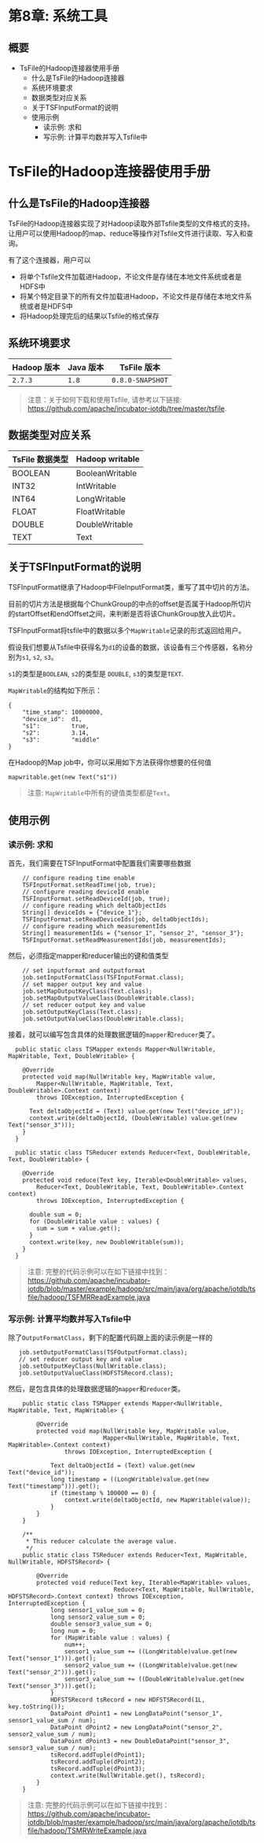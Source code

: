 <!--

    Licensed to the Apache Software Foundation (ASF) under one
    or more contributor license agreements.  See the NOTICE file
    distributed with this work for additional information
    regarding copyright ownership.  The ASF licenses this file
    to you under the Apache License, Version 2.0 (the
    "License"); you may not use this file except in compliance
    with the License.  You may obtain a copy of the License at

        http://www.apache.org/licenses/LICENSE-2.0

    Unless required by applicable law or agreed to in writing,
    software distributed under the License is distributed on an
    "AS IS" BASIS, WITHOUT WARRANTIES OR CONDITIONS OF ANY
    KIND, either express or implied.  See the License for the
    specific language governing permissions and limitations
    under the License.

-->
# 第8章: 系统工具

<!-- TOC -->
## 概要

- TsFile的Hadoop连接器使用手册
	- 什么是TsFile的Hadoop连接器
	- 系统环境要求
	- 数据类型对应关系
	- 关于TSFInputFormat的说明
	- 使用示例
		- 读示例: 求和
		- 写示例: 计算平均数并写入Tsfile中

<!-- /TOC -->
# TsFile的Hadoop连接器使用手册

## 什么是TsFile的Hadoop连接器

TsFile的Hadoop连接器实现了对Hadoop读取外部Tsfile类型的文件格式的支持。让用户可以使用Hadoop的map、reduce等操作对Tsfile文件进行读取、写入和查询。

有了这个连接器，用户可以
* 将单个Tsfile文件加载进Hadoop，不论文件是存储在本地文件系统或者是HDFS中
* 将某个特定目录下的所有文件加载进Hadoop，不论文件是存储在本地文件系统或者是HDFS中
* 将Hadoop处理完后的结果以Tsfile的格式保存

## 系统环境要求

|Hadoop 版本     | Java 版本     | TsFile 版本 |
|-------------  | ------------ |------------ |
| `2.7.3`       | `1.8`        | `0.8.0-SNAPSHOT`|

>注意：关于如何下载和使用Tsfile, 请参考以下链接: https://github.com/apache/incubator-iotdb/tree/master/tsfile.

## 数据类型对应关系

| TsFile 数据类型    | Hadoop writable |
| ---------------- | --------------- |
| BOOLEAN          | BooleanWritable |
| INT32            | IntWritable     |
| INT64       	   | LongWritable    |
| FLOAT       	   | FloatWritable   |
| DOUBLE      	   | DoubleWritable  |
| TEXT      	   | Text            |

## 关于TSFInputFormat的说明

TSFInputFormat继承了Hadoop中FileInputFormat类，重写了其中切片的方法。

目前的切片方法是根据每个ChunkGroup的中点的offset是否属于Hadoop所切片的startOffset和endOffset之间，来判断是否将该ChunkGroup放入此切片。

TSFInputFormat将tsfile中的数据以多个`MapWritable`记录的形式返回给用户。

假设我们想要从Tsfile中获得名为`d1`的设备的数据，该设备有三个传感器，名称分别为`s1`, `s2`, `s3`。

`s1`的类型是`BOOLEAN`, `s2`的类型是 `DOUBLE`, `s3`的类型是`TEXT`.

`MapWritable`的结构如下所示：
```
{
    "time_stamp": 10000000,
    "device_id":  d1,
    "s1":         true,
    "s2":         3.14,
    "s3":         "middle"
}
```

在Hadoop的Map job中，你可以采用如下方法获得你想要的任何值

`mapwritable.get(new Text("s1"))`
> 注意: `MapWritable`中所有的键值类型都是`Text`。

## 使用示例

### 读示例: 求和

首先，我们需要在TSFInputFormat中配置我们需要哪些数据

```
    // configure reading time enable
    TSFInputFormat.setReadTime(job, true); 
    // configure reading deviceId enable
    TSFInputFormat.setReadDeviceId(job, true); 
    // configure reading which deltaObjectIds
    String[] deviceIds = {"device_1"};
    TSFInputFormat.setReadDeviceIds(job, deltaObjectIds);
    // configure reading which measurementIds
    String[] measurementIds = {"sensor_1", "sensor_2", "sensor_3"};
    TSFInputFormat.setReadMeasurementIds(job, measurementIds);
```

然后，必须指定mapper和reducer输出的键和值类型

```
    // set inputformat and outputformat
    job.setInputFormatClass(TSFInputFormat.class);
    // set mapper output key and value
    job.setMapOutputKeyClass(Text.class);
    job.setMapOutputValueClass(DoubleWritable.class);
    // set reducer output key and value
    job.setOutputKeyClass(Text.class);
    job.setOutputValueClass(DoubleWritable.class);
```
接着，就可以编写包含具体的处理数据逻辑的`mapper`和`reducer`类了。

```
  public static class TSMapper extends Mapper<NullWritable, MapWritable, Text, DoubleWritable> {

    @Override
    protected void map(NullWritable key, MapWritable value,
        Mapper<NullWritable, MapWritable, Text, DoubleWritable>.Context context)
        throws IOException, InterruptedException {

      Text deltaObjectId = (Text) value.get(new Text("device_id"));
      context.write(deltaObjectId, (DoubleWritable) value.get(new Text("sensor_3")));
    }
  }

  public static class TSReducer extends Reducer<Text, DoubleWritable, Text, DoubleWritable> {

    @Override
    protected void reduce(Text key, Iterable<DoubleWritable> values,
        Reducer<Text, DoubleWritable, Text, DoubleWritable>.Context context)
        throws IOException, InterruptedException {

      double sum = 0;
      for (DoubleWritable value : values) {
        sum = sum + value.get();
      }
      context.write(key, new DoubleWritable(sum));
    }
  }
```

> 注意: 完整的代码示例可以在如下链接中找到：https://github.com/apache/incubator-iotdb/blob/master/example/hadoop/src/main/java/org/apache/iotdb/tsfile/hadoop/TSFMRReadExample.java


### 写示例: 计算平均数并写入Tsfile中

除了`OutputFormatClass`，剩下的配置代码跟上面的读示例是一样的

```
   job.setOutputFormatClass(TSFOutputFormat.class);
   // set reducer output key and value
   job.setOutputKeyClass(NullWritable.class);
   job.setOutputValueClass(HDFSTSRecord.class);
```

然后，是包含具体的处理数据逻辑的`mapper`和`reducer`类。

```
    public static class TSMapper extends Mapper<NullWritable, MapWritable, Text, MapWritable> {

        @Override
        protected void map(NullWritable key, MapWritable value,
                           Mapper<NullWritable, MapWritable, Text, MapWritable>.Context context)
                throws IOException, InterruptedException {

            Text deltaObjectId = (Text) value.get(new Text("device_id"));
            long timestamp = ((LongWritable)value.get(new Text("timestamp"))).get();
            if (timestamp % 100000 == 0) {
                context.write(deltaObjectId, new MapWritable(value));
            }
        }
    }

    /**
     * This reducer calculate the average value.
     */
    public static class TSReducer extends Reducer<Text, MapWritable, NullWritable, HDFSTSRecord> {

        @Override
        protected void reduce(Text key, Iterable<MapWritable> values,
                              Reducer<Text, MapWritable, NullWritable, HDFSTSRecord>.Context context) throws IOException, InterruptedException {
            long sensor1_value_sum = 0;
            long sensor2_value_sum = 0;
            double sensor3_value_sum = 0;
            long num = 0;
            for (MapWritable value : values) {
                num++;
                sensor1_value_sum += ((LongWritable)value.get(new Text("sensor_1"))).get();
                sensor2_value_sum += ((LongWritable)value.get(new Text("sensor_2"))).get();
                sensor3_value_sum += ((DoubleWritable)value.get(new Text("sensor_3"))).get();
            }
            HDFSTSRecord tsRecord = new HDFSTSRecord(1L, key.toString());
            DataPoint dPoint1 = new LongDataPoint("sensor_1", sensor1_value_sum / num);
            DataPoint dPoint2 = new LongDataPoint("sensor_2", sensor2_value_sum / num);
            DataPoint dPoint3 = new DoubleDataPoint("sensor_3", sensor3_value_sum / num);
            tsRecord.addTuple(dPoint1);
            tsRecord.addTuple(dPoint2);
            tsRecord.addTuple(dPoint3);
            context.write(NullWritable.get(), tsRecord);
        }
    }
```
> 注意: 完整的代码示例可以在如下链接中找到：https://github.com/apache/incubator-iotdb/blob/master/example/hadoop/src/main/java/org/apache/iotdb/tsfile/hadoop/TSMRWriteExample.java